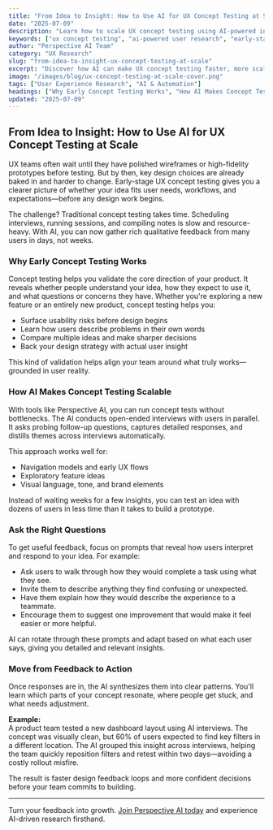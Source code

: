 ```yaml
---
title: "From Idea to Insight: How to Use AI for UX Concept Testing at Scale"
date: "2025-07-09"
description: "Learn how to scale UX concept testing using AI-powered interviews that uncover user expectations, mental models, and early design feedback—before you build."
keywords: ["ux concept testing", "ai-powered user research", "early-stage design testing", "scalable ux research", "concept validation", "ai ux testing", "ux interviews", "product feedback"]
author: "Perspective AI Team"
category: "UX Research"
slug: "from-idea-to-insight-ux-concept-testing-at-scale"
excerpt: "Discover how AI can make UX concept testing faster, more scalable, and more insightful—allowing you to validate ideas before investing in design and development."
image: "/images/blog/ux-concept-testing-at-scale-cover.png"
tags: ["User Experience Research", "AI & Automation"]
headings: ["Why Early Concept Testing Works", "How AI Makes Concept Testing Scalable", "Ask the Right Questions", "Move from Feedback to Action"]
updated: "2025-07-09"
---
```


## From Idea to Insight: How to Use AI for UX Concept Testing at Scale

UX teams often wait until they have polished wireframes or high-fidelity prototypes before testing. But by then, key design choices are already baked in and harder to change. Early-stage UX concept testing gives you a clearer picture of whether your idea fits user needs, workflows, and expectations—before any design work begins.

The challenge? Traditional concept testing takes time. Scheduling interviews, running sessions, and compiling notes is slow and resource-heavy. With AI, you can now gather rich qualitative feedback from many users in days, not weeks.

### Why Early Concept Testing Works

Concept testing helps you validate the core direction of your product. It reveals whether people understand your idea, how they expect to use it, and what questions or concerns they have. Whether you're exploring a new feature or an entirely new product, concept testing helps you:

- Surface usability risks before design begins
- Learn how users describe problems in their own words
- Compare multiple ideas and make sharper decisions
- Back your design strategy with actual user insight

This kind of validation helps align your team around what truly works—grounded in user reality.

### How AI Makes Concept Testing Scalable

With tools like Perspective AI, you can run concept tests without bottlenecks. The AI conducts open-ended interviews with users in parallel. It asks probing follow-up questions, captures detailed responses, and distills themes across interviews automatically.

This approach works well for:
- Navigation models and early UX flows
- Exploratory feature ideas
- Visual language, tone, and brand elements

Instead of waiting weeks for a few insights, you can test an idea with dozens of users in less time than it takes to build a prototype.

### Ask the Right Questions

To get useful feedback, focus on prompts that reveal how users interpret and respond to your idea. For example:

- Ask users to walk through how they would complete a task using what they see.
- Invite them to describe anything they find confusing or unexpected.
- Have them explain how they would describe the experience to a teammate.
- Encourage them to suggest one improvement that would make it feel easier or more helpful.

AI can rotate through these prompts and adapt based on what each user says, giving you detailed and relevant insights.

### Move from Feedback to Action

Once responses are in, the AI synthesizes them into clear patterns. You'll learn which parts of your concept resonate, where people get stuck, and what needs adjustment.

**Example:**  
A product team tested a new dashboard layout using AI interviews. The concept was visually clean, but 60% of users expected to find key filters in a different location. The AI grouped this insight across interviews, helping the team quickly reposition filters and retest within two days—avoiding a costly rollout misfire.

The result is faster design feedback loops and more confident decisions before your team commits to building.

---

Turn your feedback into growth. [Join Perspective AI today](https://getperspective.ai/signup?utm_source=blog&utm_content=ux-concept-testing) and experience AI-driven research firsthand. 